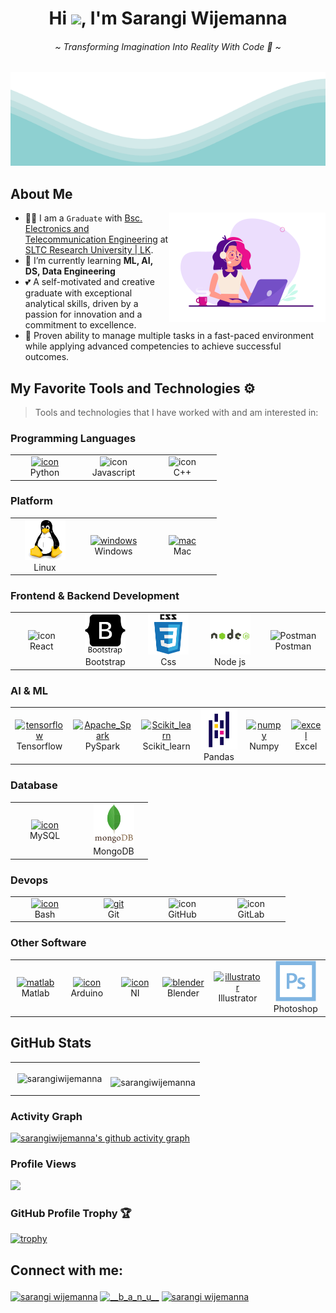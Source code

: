 <h1 align="center">Hi <img src="https://media.giphy.com/media/hvRJCLFzcasrR4ia7z/giphy.gif" width="35">, I'm Sarangi Wijemanna</h1>
<h6 align="center">~ Transforming Imagination Into Reality With Code 🚀 ~</h6>
<img src="waves.svg" width="100%" height="150">

## About Me
<picture> <img align="right" src="girl.gif" width = 250px></picture>

- 👩‍🎓 I am a `Graduate` with [Bsc. Electronics and Telecommunication Engineering]() at [SLTC Research University | LK](https://sltc.ac.lk/).
- 🌱 I’m currently learning **ML, AI, DS, Data Engineering**
- 💕 A self-motivated and creative graduate with exceptional analytical skills, driven by a passion for innovation and a commitment to excellence. 
- 🔆 Proven ability to manage multiple tasks in a fast-paced environment while applying advanced competencies to achieve successful outcomes. 


## My Favorite Tools and Technologies ⚙️ 

> Tools and technologies that I have worked with and am interested in:

### Programming Languages
<table>
    <tr>
        <td align="center" width="96">
          <a href="#macropower-tech">
            <img src="https://techstack-generator.vercel.app/python-icon.svg" alt="icon" width="65" height="65" />
          </a>
          <br>Python
        </td>  
        <td align="center" width="96">
            <img src="https://techstack-generator.vercel.app/js-icon.svg" alt="icon" width="65" height="65" />
          <br>Javascript
        </td>
        <td align="center" width="96">
            <img src="https://techstack-generator.vercel.app/cpp-icon.svg" alt="icon" width="65" height="65" />
          <br>C++
        </td>
    </tr>
</table>

### Platform 
<table>
    <tr>
        <td align="center" width="96">
            <a href="#macropower-tech">
                <img src="https://raw.githubusercontent.com/devicons/devicon/master/icons/linux/linux-original.svg" alt="linux" width="65" height="65" />
            </a>
            <br>Linux
        </td>
        <td align="center" width="96">
            <a href="#macropower-tech">
                <img src="https://upload.wikimedia.org/wikipedia/commons/5/5f/Windows_logo_-_2012.svg" alt="windows" width="65" height="65" />
            </a>
            <br>Windows
        </td>
        <td align="center" width="96">
            <a href="#macropower-tech">
                <img src="https://upload.wikimedia.org/wikipedia/commons/8/84/Apple_Computer_Logo_rainbow.svg" alt="mac" width="65" height="65" />
            </a>
            <br>Mac
        </td>
    </tr>
</table>

### Frontend & Backend Development
<table>
    <tr>
        <td align="center" width="96">
            <img src="https://techstack-generator.vercel.app/react-icon.svg" alt="icon" width="65" height="65" />
            <br>React
        </td>
        <td align="center" width="96">
            <a href="#macropower-tech">
                <img src="https://raw.githubusercontent.com/devicons/devicon/master/icons/bootstrap/bootstrap-plain-wordmark.svg" alt="bootstrap" width="65" height="65" />
            </a>
            <br>Bootstrap
        </td>
        <td align="center" width="96">
            <a href="#macropower-tech">
                <img src="https://raw.githubusercontent.com/devicons/devicon/master/icons/css3/css3-original-wordmark.svg" alt="css" width="65" height="65" />
            </a>
            <br>Css
        </td>
        <td align="center" width="96">
            <a href="#macropower-tech">
                <img src="https://raw.githubusercontent.com/devicons/devicon/master/icons/nodejs/nodejs-original-wordmark.svg" alt="nodejs" width="65" height="65" />
            </a>
            <br>Node js
        </td>
        <td align="center" width="96">
            <img src="https://user-images.githubusercontent.com/25181517/192109061-e138ca71-337c-4019-8d42-4792fdaa7128.png" width="48" height="48" alt="Postman" />
            <br>Postman
        </td>
    </tr>
</table>

### AI & ML
<table>
    <tr>
        <td align="center" width="96">
            <a href="#macropower-tech">
                <img src="https://www.vectorlogo.zone/logos/tensorflow/tensorflow-icon.svg" alt="tensorflow" width="65" height="65" />
            </a>
            <br>Tensorflow
        </td>
        <td align="center" width="96">
            <a href="#macropower-tech">
                <img src="https://upload.wikimedia.org/wikipedia/commons/f/f3/Apache_Spark_logo.svg" alt="Apache_Spark" width="65" height="65" />
            </a>
            <br>PySpark
        </td>
        <td align="center" width="96">
            <a href="#macropower-tech">
                <img src="https://upload.wikimedia.org/wikipedia/commons/0/05/Scikit_learn_logo_small.svg" alt="Scikit_learn" width="65" height="65" />
            </a>
            <br>Scikit_learn
        </td>
        <td align="center" width="96">
            <a href="#macropower-tech">
                <img src="https://raw.githubusercontent.com/devicons/devicon/2ae2a900d2f041da66e950e4d48052658d850630/icons/pandas/pandas-original.svg" alt="pandas" width="65" height="65" />
            </a>
            <br>Pandas
        </td>
        <td align="center" width="96">
            <a href="#macropower-tech">
                <img src="https://upload.wikimedia.org/wikipedia/commons/3/31/NumPy_logo_2020.svg" alt="numpy" width="65" height="65" />
            </a>
            <br>Numpy
        </td>
        <td align="center" width="96">
            <a href="#macropower-tech">
                <img src="https://upload.wikimedia.org/wikipedia/commons/3/34/Microsoft_Office_Excel_%282019%E2%80%93present%29.svg" alt="excel" width="65" height="65" />
            </a>
            <br>Excel
        </td>
    </tr>
</table>

### Database
<table>
    <tr>
        <td align="center" width="96">
            <a href="#macropower-tech">
                <img src="https://techstack-generator.vercel.app/mysql-icon.svg" alt="icon" width="65" height="65" />
            </a>
            <br>MySQL
        </td>
        <td align="center" width="96">
            <a href="#macropower-tech">
                <img src="https://raw.githubusercontent.com/devicons/devicon/master/icons/mongodb/mongodb-original-wordmark.svg" alt="mongoDB" width="65" height="65" />
            </a>
            <br>MongoDB
        </td>
    </tr> 
</table>


### Devops
<table>
    <tr>
        <td align="center" width="96">
            <a href="#macropower-tech">
                <img src="https://www.vectorlogo.zone/logos/gnu_bash/gnu_bash-icon.svg" alt="icon" width="65" height="65" />
            </a>
            <br>Bash
        </td>
        <td align="center" width="96">
            <a href="#macropower-tech">
                <img src="https://www.vectorlogo.zone/logos/git-scm/git-scm-icon.svg" alt="git" width="65" height="65" />
            </a>
            <br>Git
        </td>
        <td align="center" width="96">
            <img src="https://techstack-generator.vercel.app/github-icon.svg" alt="icon" width="65" height="65" />
          <br>GitHub
        </td>
        <td align="center" width="96">
            <img src="https://user-images.githubusercontent.com/25181517/192108376-c675d39b-90f6-4073-bde6-5a9291644657.png" alt="icon" width="65" height="65" />
          <br>GitLab
        </td>
    </tr>
</table>

### Other Software
<table>
    <tr>
        <td align="center" width="96">
            <a href="#macropower-tech">
                <img src="https://upload.wikimedia.org/wikipedia/commons/2/21/Matlab_Logo.png" alt="matlab" width="65" height="65" />
            </a>
            <br>Matlab
        </td>
        <td align="center" width="96">
            <a href="#macropower-tech">
                <img src="https://cdn.worldvectorlogo.com/logos/arduino-1.svg" alt="icon" width="65" height="65" />
            </a>
            <br>Arduino
        </td>
        <td align="center" width="96">
            <a href="#macropower-tech">
                <img src="https://upload.wikimedia.org/wikipedia/commons/4/43/National_Instruments_logo_2020.svg" alt="icon" width="65" height="65" />
            </a>
            <br>NI
        </td>
        <td align="center" width="96">
            <a href="#macropower-tech">
                <img src="https://download.blender.org/branding/community/blender_community_badge_white.svg" alt="blender" width="65" height="65" />
            </a>
            <br>Blender
        </td>
        <td align="center" width="96">
            <a href="#macropower-tech">
                <img src="https://www.vectorlogo.zone/logos/adobe_illustrator/adobe_illustrator-icon.svg" alt="illustrator" width="65" height="65" />
            </a>
            <br>Illustrator
        </td>
        <td align="center" width="96">
            <a href="#macropower-tech">
                <img src="https://raw.githubusercontent.com/devicons/devicon/master/icons/photoshop/photoshop-line.svg" alt="photoshop" width="65" height="65" />
            </a>
            <br>Photoshop
        </td>
    </tr>
</table>

## GitHub Stats
<table>
    <tr>
        <td>
            <p>&nbsp;<img align="center" src="https://github-readme-stats.vercel.app/api?username=sarangiwijemanna&show_icons=true&locale=en" alt="sarangiwijemanna" />             </p>
        </td>
        <td> 
            <p><img align="left" src="https://github-readme-stats.vercel.app/api/top-langs?username=sarangiwijemanna&show_icons=true&locale=en&layout=compact" alt="sarangiwijemanna" /></p>
        </td>
    </tr>
</table>

### Activity Graph
[![sarangiwijemanna's github activity graph](https://github-readme-activity-graph.cyclic.app/graph?username=sarangiwijemanna&theme=github	)](https://github.com/sarangiwijemanna/github-readme-activity-graph)

 
### Profile Views 
<img src="https://komarev.com/ghpvc/?username=sarangiwijemanna&label=PROFILE+VIEWS&style=for-the-badge&color=brightgreen">

### GitHub Profile Trophy 🏆
[![trophy](https://github-profile-trophy.vercel.app/?username=sarangiwijemanna&row=1&margin-w=40)](https://github.com/ryo-ma/github-profile-trophy)

## Connect with me:
<h4 align="left"> </h4>
    <p align="left">
        <a href="https://linkedin.com/in/sarangi wijemanna" target="blank"><img align="center" src="https://raw.githubusercontent.com/rahuldkjain/github-profile-readme-generator/master/src/images/icons/Social/linked-in-alt.svg" alt="sarangi wijemanna" height="30" width="40" /></a>
        <a href="https://instagram.com/625_banu" target="blank"><img align="center" src="https://raw.githubusercontent.com/rahuldkjain/github-profile-readme-generator/master/src/images/icons/Social/instagram.svg" alt="__b_a_n_u__" height="30" width="40" /></a>
        <a href="https://www.hackerrank.com/sarangi wijemanna" target="blank"><img align="center" src="https://raw.githubusercontent.com/rahuldkjain/github-profile-readme-generator/master/src/images/icons/Social/hackerrank.svg" alt="sarangi wijemanna" height="30" width="40" /></a>
    </p>
